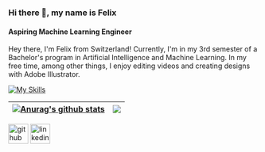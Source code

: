 ### Hi there 👋, my name is Felix
#### Aspiring Machine Learning Engineer
Hey there, I'm Felix from Switzerland! Currently, I'm in my 3rd semester of a Bachelor's program in Artificial Intelligence and Machine Learning. In my free time, among other things, I enjoy editing videos and creating designs with Adobe Illustrator.

[![My Skills](https://skillicons.dev/icons?i=py,java,js,html,css,lua,pr,ps,ai)](https://skillicons.dev)


| <a href="https://github.com/anuraghazra/github-readme-stats"><img align="center" src="https://github-readme-stats.vercel.app/api?username=GerberFelix&show_icons=true&include_all_commits=true&theme=radical&hide_border=true" alt="Anurag's github stats" /></a> | <a href="https://github.com/anuraghazra/github-readme-stats"><img align="center" src="https://github-readme-stats.vercel.app/api/top-langs/?username=GerberFelix&layout=compact&theme=radical&hide_border=true" /></a> |
| ------------- | ------------- |

[<img src='https://cdn.jsdelivr.net/npm/simple-icons@3.0.1/icons/github.svg' alt='github' height='40'>](https://github.com/GerberFelix)  [<img src='https://cdn.jsdelivr.net/npm/simple-icons@3.0.1/icons/linkedin.svg' alt='linkedin' height='40'>](https://www.linkedin.com/in/Test/)  


